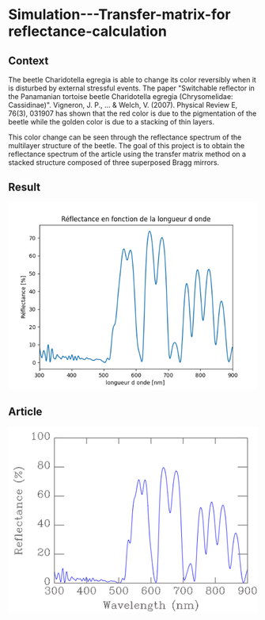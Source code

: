 # Simulation---Transfer-matrix-for reflectance-calculation

## Context

The beetle Charidotella egregia is able to change its color reversibly when it is disturbed by external stressful events. The paper "Switchable reflector in the Panamanian tortoise beetle Charidotella egregia (Chrysomelidae: Cassidinae)". Vigneron, J. P., ... & Welch, V. (2007). Physical Review E, 76(3), 031907 has shown that the red color is due to the pigmentation of the beetle while the golden color is due to a stacking of thin layers. 

This color change can be seen through the reflectance spectrum of the multilayer structure of the beetle. The goal of this project is to obtain the reflectance spectrum of the article using the transfer matrix method on a stacked structure composed of three superposed Bragg mirrors.


## Result


<p align="center">
<img src="https://github.com/gipi333/Simulation---Transfer-matrix-for-reflectance-calculation---Switchable-reflector-in-the-Panamanian-/blob/main/Reflectance_program.png">
</p>

## Article 
<p align="center">
<img src="https://github.com/gipi333/Simulation---Transfer-matrix-for-reflectance-calculation---Switchable-reflector-in-the-Panamanian-/blob/main/Reflectance_article.png">
</p>


